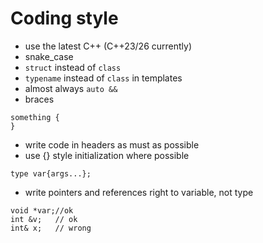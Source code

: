 # Coding style

* use the latest C++ (C++23/26 currently)
* snake_case
* `struct` instead of `class`
* `typename` instead of `class` in templates
* almost always `auto &&`
* braces
```
something {
}
```
* write code in headers as must as possible
* use {} style initialization where possible
```
type var{args...};
```
* write pointers and references right to variable, not type
```
void *var;//ok
int &v;   // ok
int& x;   // wrong
```

